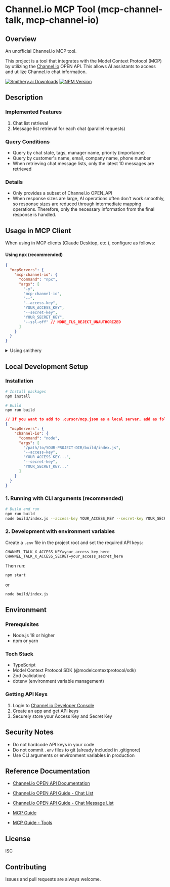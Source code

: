 # Channel.io MCP Tool (mcp-channel-talk, mcp-channel-io)

## Overview

An unofficial Channel.io MCP tool.

This project is a tool that integrates with the Model Context Protocol (MCP) by utilizing the [Channel.io](https://api-doc.channel.io/) OPEN API.
This allows AI assistants to access and utilize Channel.io chat information.

<a href="https://smithery.ai/server/@scarfunk/mcp-channel-io"><img src="https://smithery.ai/badge/@scarfunk/mcp-channel-io" alt="Smithery.ai Downloads" /></a>
<a href="https://www.npmjs.com/package/mcp-channel-io"><img src="https://img.shields.io/npm/v/mcp-channel-io.svg" alt="NPM Version" /></a>

## Description

### Implemented Features

1. Chat list retrieval
2. Message list retrieval for each chat (parallel requests)

### Query Conditions

- Query by chat state, tags, manager name, priority (importance)
- Query by customer's name, email, company name, phone number
- When retrieving chat message lists, only the latest 10 messages are retrieved

### Details

- Only provides a subset of Channel.io OPEN_API
- When response sizes are large, AI operations often don't work smoothly, so response sizes are reduced through intermediate mapping operations. Therefore, only the necessary information from the final response is handled.

## Usage in MCP Client

When using in MCP clients (Claude Desktop, etc.), configure as follows:

#### Using npx (recommended)

```json
{
  "mcpServers": {
    "mcp-channel-io": {
      "command": "npx",
      "args": [
        "-y",
        "mcp-channel-io",
        "--",
        "--access-key",
        "YOUR_ACCESS_KEY",
        "--secret-key",
        "YOUR_SECRET_KEY",
        "--ssl-off" // NODE_TLS_REJECT_UNAUTHORIZED
      ]
    }
  }
}
```

<details>
<summary>Using smithery</summary>

```json
{
  "mcpServers": {
    "channel-io": {
      "command": "npx",
      "args": [
        "-y",
        "@smithery/cli@latest",
        "run",
        "@scarfunk/mcp-channel-io",
        "--key",
        "your-smithery-key...",
        "--profile",
        "your-profile-name..."
      ]
    }
  }
}
```

</details>

## Local Development Setup

### Installation

```bash
# Install packages
npm install

# Build
npm run build
```

```json
// If you want to add to .cursor/mcp.json as a local server, add as follows.
{
  "mcpServers": {
    "channel-io": {
      "command": "node",
      "args": [
        "/path/to/YOUR-PROJECT-DIR/build/index.js",
        "--access-key",
        "YOUR_ACCESS_KEY...",
        "--secret-key",
        "YOUR_SECRET_KEY..."
      ]
    }
  }
}
```

### 1. Running with CLI arguments (recommended)

```bash
# Build and run
npm run build
node build/index.js --access-key YOUR_ACCESS_KEY --secret-key YOUR_SECRET_KEY
```

### 2. Development with environment variables

Create a `.env` file in the project root and set the required API keys:

```env
CHANNEL_TALK_X_ACCESS_KEY=your_access_key_here
CHANNEL_TALK_X_ACCESS_SECRET=your_access_secret_here
```

Then run:

```bash
npm start
```

or

```bash
node build/index.js
```

## Environment

### Prerequisites

- Node.js 18 or higher
- npm or yarn

### Tech Stack

- TypeScript
- Model Context Protocol SDK (@modelcontextprotocol/sdk)
- Zod (validation)
- dotenv (environment variable management)

### Getting API Keys

1. Login to [Channel.io Developer Console](https://developers.channel.io/)
2. Create an app and get API keys
3. Securely store your Access Key and Secret Key

## Security Notes

- Do not hardcode API keys in your code
- Do not commit `.env` files to git (already included in .gitignore)
- Use CLI arguments or environment variables in production

## Reference Documentation

- [Channel.io OPEN API Documentation](https://api-doc.channel.io/)
- [Channel.io OPEN API Guide - Chat List](https://developers.channel.io/docs/list-of-userchats-1)
- [Channel.io OPEN API Guide - Chat Message List](https://developers.channel.io/docs/get-a-userchats-messages-1)

- [MCP Guide](https://modelcontextprotocol.io/introduction)
- [MCP Guide - Tools](https://modelcontextprotocol.io/docs/concepts/tools)

## License

ISC

## Contributing

Issues and pull requests are always welcome.
